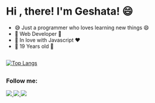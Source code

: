 # Hi , there! I'm Geshata! :smile:

- :sweat_smile: Just a programmer who loves learning new things :smile:
- 🔧 Web Developer 🔧
- :orange_heart: In love with Javascript :heart:
- :pinching_hand: 19 Years old :pinching_hand:
 ##
 
 
[![Top Langs](https://github-readme-stats.vercel.app/api/top-langs/?username=g3shaa&layout=compact)](https://github.com/anuraghazra/github-readme-stats)
 ##
 <h3>Follow me:</h3>

<div>
  <a href="https://discord.gg/edvCNdjJe8" target="_blank"><img src="https://img.shields.io/badge/Discord-7289DA?style=for-the-badge&logo=discord&logoColor=white">
  <a href="https://www.youtube.com/channel/UCr3Ta0MwCYnLFHgVh__-urA" target="_blank"><img src="https://img.shields.io/badge/YouTube-FF0000?style=for-the-badge&logo=youtube&logoColor=white">
  <a href="https://www.instagram.com/_geshata/" target="_blank"><img src="https://img.shields.io/badge/Instagram-E4405F?style=for-the-badge&logo=instagram&logoColor=white">
</div>
    
##



